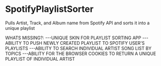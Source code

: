 # SpotifyPlaylistSorter
Pulls Artist, Track, and Album name from Spotify API and sorts it into a unique playlist

WHATS MISSING?: 
---UNIQUE SKIN FOR PLAYLIST SORTING APP
---ABILITY TO PUSH NEWLY CREATED PLAYLIST TO SPOTIFY USER'S PLAYLISTS 
---ABILITY TO SEARCH INDIVIDUAL ARTIST SONG LIST BY TOPICS
---ABILITY FOR THE BROWSER COOKIES TO RETURN A UNIQUE PLAYLIST OF INDIVIDUAL ARTIST
